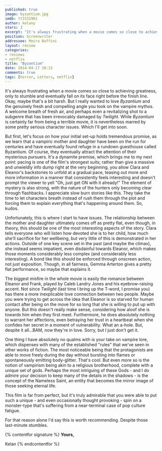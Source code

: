 ```yaml
---
published: true
image: byzantium.jpg
imdb: tt1531901
author: kelany
stars: 3
excerpt: "It's always frustrating when a movie comes so close to achieving greatness, only to stumble and eventually fall on its face right before the finish line."
position: Screenwriter
addressee: Moira Buffini
layout: review
categories:
- reviews
- netflix
title: "Byzantium"
date: 2014-04-17 18:13
comments: true
tags: [horror, Letters, netflix]
---
```

It's always frustrating when a movie comes so close to achieving greatness, only to stumble and eventually fall on its face right before the finish line. Okay, maybe that's a bit harsh. But I really wanted to love _Byzantium_ and the genuinely fresh and compelling angle you took on the vampire mythos.  A welcome breath of fresh air, and perhaps even a revitalizing shot to a subgenre that has been irrevocably damaged by _Twilight_. While _Byzantium_ is certainly far from being a terrible movie, it is nevertheless marred by some pretty serious character issues. Which I'll get into soon.  
  
But first, let's focus on how your initial set-up holds tremendous promise, as we learn that a vampiric mother and daughter have been on the run for centuries and have eventually found refuge in a rundown guesthouse called Byzantium. Of course, they eventually attract the attention of their mysterious pursuers.  It's a dynamite premise, which brings me to my next point: pacing is one of the film's strongest suits; rather than give a massive and unwieldly info dump right at the very beginning, you allow Clara and Eleanor's backstories to unfold at a gradual pace, teasing out more and more information in a manner that consistently feels interesting and doesn't prompt the viewer to yell "Oh, just get ON with it already!"  The element of mystery is also strong, with the nature of the hunters only becoming clear through flashbacks.  I appreciate slow burn stories like this. They  take the time to let characters breath instead of rush them through the plot and forcing them to explain everything that's happening around them. So, kudos.

Unfortunately, this is where I start to have issues. The relationship between the mother and daughter ultimately comes off as pretty flat, even though, in theory, this should be one of the most interesting aspects of the story. Clara tells everyone who will listen how devoted she is to her child, how much she'll sacrifice for her wellbeing, but very little of this is demonstrated in her actions. Outside of one key scene set in the past (and maybe the climax), she instead seems impatient, even disdainful towards Eleanor, which makes those moments considerably less complex (and considerably less interesting). A bond like this should be enforced through onscreen action, not just exposition. Though, in all fairness, Gemma Arterton gives a pretty flat performance, so maybe that explains it.   
  
The biggest misfire in the whole movie is easily the romance between Eleanor and Frank, played by Caleb Landry Jones and his eyebrow-raising accent.  Not since _Twilight_ (last time I bring up the T-word, I promise you) has there a more inexplicable love connection between two people.  Maybe you were trying to get across the idea that Eleanor is so starved for human contact after being on the move for so long that she is willing to put up with anyone. But this doesn't really make sense, considering how aloof she is towards him when they first meet. Furthermore, he does absolutely nothing to warrant her affections, even betraying her trust in a heartbeat when she confides her secret in a moment of vulnerability. What an a-hole. But, despite it all…BAM, now they're in love. Sorry, but I just don't get it.

One thing I have absolutely no qualms with is your take on vampire lore, which dispenses with many of the established "rules" that we've seen in other works of fiction.  The most noticeable being that the protagonists are able to move freely during the day without bursting into flames or spontaneously emitting body-glitter. That's cool. But even more so is the notion of vampirism being akin to a religious brotherhood, complete with a unique set of gods. Perhaps the most intriguing of these Gods - and I do admire your decision to keep many of the details in the shadows - is the concept of the Nameless Saint, an entity that becomes the mirror image of those seeking eternal life.

This film is far from perfect, but it's truly admirable that you were able to put such a unique - and even occasionally thought provoking - spin on a monster-type that's suffering from a near-terminal case of pop culture fatigue. 

For that reason alone I'd say this is worth recommending. Despite those last-minute stumbles.

{% contentfor signature %}
**Yours,**

Kelan
{% endcontentfor %}
